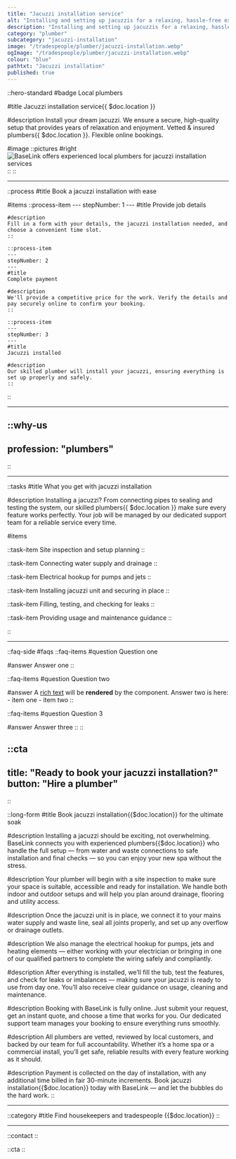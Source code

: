 ```yaml
---
title: "Jacuzzi installation service"
alt: "Installing and setting up jacuzzis for a relaxing, hassle-free experience"
description: "Installing and setting up jacuzzis for a relaxing, hassle-free experience"
category: "plumber"
subcategory: "jacuzzi-installation"
image: "/tradespeople/plumber/jacuzzi-installation.webp"
ogImage: "/tradespeople/plumber/jacuzzi-installation.webp"
colour: "blue"
pathtxt: "Jacuzzi installation"
published: true
---
```


::hero-standard
#badge
Local plumbers

#title
Jacuzzi installation service{{ $doc.location }}

#description
Install your dream jacuzzi. We ensure a secure, high-quality setup that provides years of relaxation and enjoyment. Vetted & insured plumbers{{ $doc.location }}. Flexible online bookings.

#image
    ::pictures
    #right
    ![BaseLink offers experienced local plumbers for jacuzzi installation services](/tradespeople/plumber/jacuzzi-installation.webp)
    ::
::

---

::process
#title
Book a jacuzzi installation with ease

#items
    ::process-item
    ---
    stepNumber: 1
    ---
    #title
    Provide job details

    #description
    Fill in a form with your details, the jacuzzi installation needed, and choose a convenient time slot.
    ::
    
    ::process-item
    ---
    stepNumber: 2
    ---
    #title
    Complete payment

    #description
    We'll provide a competitive price for the work. Verify the details and pay securely online to confirm your booking.
    ::

    ::process-item
    ---
    stepNumber: 3
    ---
    #title
    Jacuzzi installed

    #description
    Our skilled plumber will install your jacuzzi, ensuring everything is set up properly and safely.
    ::
::

---

::why-us
---
profession: "plumbers"
---
::

---

::tasks
#title
What you get with jacuzzi installation

#description
Installing a jacuzzi? From connecting pipes to sealing and testing the system, our skilled plumbers{{ $doc.location }} make sure every feature works perfectly. Your job will be managed by our dedicated support team for a reliable service every time.

#items

  ::task-item
  Site inspection and setup planning
  ::

  ::task-item
  Connecting water supply and drainage
  ::

  ::task-item
  Electrical hookup for pumps and jets
  ::

  ::task-item
  Installing jacuzzi unit and securing in place
  ::

  ::task-item
  Filling, testing, and checking for leaks
  ::

  ::task-item
  Providing usage and maintenance guidance
  ::

::

---

::faq-side
#faqs
  ::faq-items
  #question
  Question one

  #answer
  Answer one
  ::

  ::faq-items
  #question
  Question two

  #answer
  A [rich text](/services/commercial-cleaning) will be **rendered** by the component.
  Answer two is here:
    - item one
    - item two
  ::

  ::faq-items
  #question
  Question 3

  #answer
  Answer three
  ::
::

::cta
---
title: "Ready to book your jacuzzi installation?"
button: "Hire a plumber"
---
::

::long-form
#title
Book jacuzzi installation{{$doc.location}} for the ultimate soak

#description
Installing a jacuzzi should be exciting, not overwhelming. BaseLink connects you with experienced plumbers{{$doc.location}} who handle the full setup — from water and waste connections to safe installation and final checks — so you can enjoy your new spa without the stress.

#description
Your plumber will begin with a site inspection to make sure your space is suitable, accessible and ready for installation. We handle both indoor and outdoor setups and will help you plan around drainage, flooring and utility access.

#description
Once the jacuzzi unit is in place, we connect it to your mains water supply and waste line, seal all joints properly, and set up any overflow or drainage outlets.

#description
We also manage the electrical hookup for pumps, jets and heating elements — either working with your electrician or bringing in one of our qualified partners to complete the wiring safely and compliantly.

#description
After everything is installed, we’ll fill the tub, test the features, and check for leaks or imbalances — making sure your jacuzzi is ready to use from day one. You’ll also receive clear guidance on usage, cleaning and maintenance.

#description
Booking with BaseLink is fully online. Just submit your request, get an instant quote, and choose a time that works for you. Our dedicated support team manages your booking to ensure everything runs smoothly.

#description
All plumbers are vetted, reviewed by local customers, and backed by our team for full accountability. Whether it’s a home spa or a commercial install, you’ll get safe, reliable results with every feature working as it should.

#description
Payment is collected on the day of installation, with any additional time billed in fair 30-minute increments. Book jacuzzi installation{{$doc.location}} today with BaseLink — and let the bubbles do the hard work.
::

---

::category
#title
Find housekeepers and tradespeople {{$doc.location}}
::

---

::contact
::

::cta
::